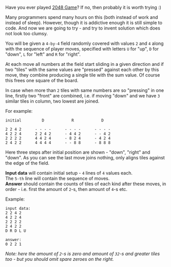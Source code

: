 Have you ever played [2048 Game](http://gabrielecirulli.github.io/2048/)? If no, then probably it is worth trying :)

Many programmers spend many hours on this (both instead of work and instead of sleep). However, though it is addictive
enough it is still simple to code. And now we are going to try - and try to invent solution which does not look too
clumsy.

You will be given a `4-by-4` field randomly covered with values `2` and `4` along with the sequence of player moves,
specified with letters `U` for "up", `D` for "down", `L` for "left" and `R` for "right".

At each move all numbers at the field start sliding in a given direction and if two "tiles" with the same values are
"pressed" against each other by this move, they combine producing a single tile with the sum value. Of course this frees
one square of the board.

In case when more than `2` tiles with same numbers are so "pressing" in one line, firstly two "front" are combined,
i.e. if moving "down" and we have `3` similar tiles in column, two lowest are joined.

For example:

    initial         D            R            D
	
	2 2 4 2      - - - -      - - - -      - - - -
	4 2 2 4      2 2 4 2      - 4 4 2      - - 4 2
	2 2 2 2      4 4 2 4      - 8 2 4      - 4 2 4
	2 4 2 2      4 4 4 4      - - 8 8      - 8 8 8

Here three steps after initial position are shown - "down", "right" and "down". As you can see the last move joins
nothing, only aligns tiles against the edge of the field.

**Input data** will contain initial setup - `4` lines of `4` values each.  
The `5-th` line will contain the sequence of moves.  
**Answer** should contain the counts of tiles of each kind after these moves, in order - i.e. first the amount of
`2`-s, then amount of `4`-s etc.

Example:

	input data:
    2 2 4 2
	4 2 2 4
	2 2 2 2
	2 4 2 2
	D R D L U
	
	answer:
	0 2 2 1

*Note: here the amount of `2`-s is zero and amount of `32`-s and greater tiles too - but you should omit spare zeroes
on the right.*